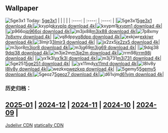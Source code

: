 ## Wallpaper
![5ge3x1](https://w.wallhaven.cc/full/5g/wallhaven-5ge3x1.jpg) Today: [5ge3x1](https://th.wallhaven.cc/small/5g/5ge3x1.jpg)
|      |      |      |
| :----: | :----: | :----: |
|![5ge3x1](https://th.wallhaven.cc/small/5g/5ge3x1.jpg)[5ge3x1 download 4k](https://wallhaven.cc/w/5ge3x1)|![kxyplq](https://th.wallhaven.cc/small/kx/kxyplq.jpg)[kxyplq download 4k](https://wallhaven.cc/w/kxyplq)|![kxypm1](https://th.wallhaven.cc/small/kx/kxypm1.jpg)[kxypm1 download 4k](https://wallhaven.cc/w/kxypm1)|
|![p966oj](https://th.wallhaven.cc/small/p9/p966oj.jpg)[p966oj download 4k](https://wallhaven.cc/w/p966oj)|![m3jx88](https://th.wallhaven.cc/small/m3/m3jx88.jpg)[m3jx88 download 4k](https://wallhaven.cc/w/m3jx88)|![7p8xmy](https://th.wallhaven.cc/small/7p/7p8xmy.jpg)[7p8xmy download 4k](https://wallhaven.cc/w/7p8xmy)|
|![vq8dpp](https://th.wallhaven.cc/small/vq/vq8dpp.jpg)[vq8dpp download 4k](https://wallhaven.cc/w/vq8dpp)|![exkjwr](https://th.wallhaven.cc/small/ex/exkjwr.jpg)[exkjwr download 4k](https://wallhaven.cc/w/exkjwr)|![3lmjr3](https://th.wallhaven.cc/small/3l/3lmjr3.jpg)[3lmjr3 download 4k](https://wallhaven.cc/w/3lmjr3)|
|![jx2zx5](https://th.wallhaven.cc/small/jx/jx2zx5.jpg)[jx2zx5 download 4k](https://wallhaven.cc/w/jx2zx5)|![m3jor8](https://th.wallhaven.cc/small/m3/m3jor8.jpg)[m3jor8 download 4k](https://wallhaven.cc/w/m3jor8)|![m3jg69](https://th.wallhaven.cc/small/m3/m3jg69.jpg)[m3jg69 download 4k](https://wallhaven.cc/w/m3jg69)|
|![9dqj38](https://th.wallhaven.cc/small/9d/9dqj38.jpg)[9dqj38 download 4k](https://wallhaven.cc/w/9dqj38)|![m3je2m](https://th.wallhaven.cc/small/m3/m3je2m.jpg)[m3je2m download 4k](https://wallhaven.cc/w/m3je2m)|![rrm98j](https://th.wallhaven.cc/small/rr/rrm98j.jpg)[rrm98j download 4k](https://wallhaven.cc/w/rrm98j)|
|![yx1k3l](https://th.wallhaven.cc/small/yx/yx1k3l.jpg)[yx1k3l download 4k](https://wallhaven.cc/w/yx1k3l)|![m3j731](https://th.wallhaven.cc/small/m3/m3j731.jpg)[m3j731 download 4k](https://wallhaven.cc/w/m3j731)|![5ge251](https://th.wallhaven.cc/small/5g/5ge251.jpg)[5ge251 download 4k](https://wallhaven.cc/w/5ge251)|
|![yx11md](https://th.wallhaven.cc/small/yx/yx11md.jpg)[yx11md download 4k](https://wallhaven.cc/w/yx11md)|![l8lv8y](https://th.wallhaven.cc/small/l8/l8lv8y.jpg)[l8lv8y download 4k](https://wallhaven.cc/w/l8lv8y)|![wezkxq](https://th.wallhaven.cc/small/we/wezkxq.jpg)[wezkxq download 4k](https://wallhaven.cc/w/wezkxq)|
|![5gemy5](https://th.wallhaven.cc/small/5g/5gemy5.jpg)[5gemy5 download 4k](https://wallhaven.cc/w/5gemy5)|![5geoz7](https://th.wallhaven.cc/small/5g/5geoz7.jpg)[5geoz7 download 4k](https://wallhaven.cc/w/5geoz7)|![d61vjm](https://th.wallhaven.cc/small/d6/d61vjm.jpg)[d61vjm download 4k](https://wallhaven.cc/w/d61vjm)|

### 历史归档：
[2025-01](https://github.com/april-projects/april-wallpaper/tree/main/picture/2025-01/) | [2024-12](https://github.com/april-projects/april-wallpaper/tree/main/picture/2024-12/) | [2024-11](https://github.com/april-projects/april-wallpaper/tree/main/picture/2024-11/) | [2024-10](https://github.com/april-projects/april-wallpaper/tree/main/picture/2024-10/) | [2024-09](https://github.com/april-projects/april-wallpaper/tree/main/picture/2024-09/) | 
---
[Jsdelivr CDN](https://cdn.jsdelivr.net/gh/april-projects/april-wallpaper/api.json)
[statically CDN](https://cdn.statically.io/gh/april-projects/april-wallpaper/main/api.json)